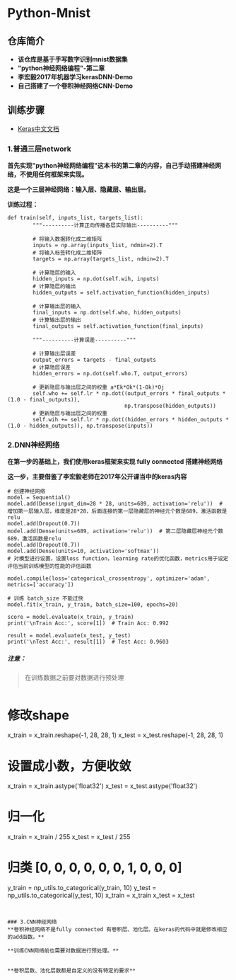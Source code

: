 # Python-Mnist

## 仓库简介
- **该仓库是基于手写数字识别mnist数据集**
- **"python神经网络编程"-第二章**
- **李宏毅2017年机器学习kerasDNN-Demo**
- **自己搭建了一个卷积神经网络CNN-Demo**


## 训练步骤
- [Keras中文文档](https://keras.io/zh/getting-started/sequential-model-guide/)

### 1.普通三层network
**首先实现"python神经网络编程"这本书的第二章的内容，自己手动搭建神经网络，不使用任何框架来实现。**

**这是一个三层神经网络：输入层、隐藏层、输出层。**

**训练过程：**

```
def train(self, inputs_list, targets_list):
        """----------计算正向传播各层实际输出----------"""

        # 将输入数据转化成二维矩阵
        inputs = np.array(inputs_list, ndmin=2).T
        # 将输入标签转化成二维矩阵
        targets = np.array(targets_list, ndmin=2).T

        # 计算隐层的输入
        hidden_inputs = np.dot(self.wih, inputs)
        # 计算隐层的输出
        hidden_outputs = self.activation_function(hidden_inputs)

        # 计算输出层的输入
        final_inputs = np.dot(self.who, hidden_outputs)
        # 计算输出层的输出
        final_outputs = self.activation_function(final_inputs)

        """----------计算误差----------"""

        # 计算输出层误差
        output_errors = targets - final_outputs
        # 计算隐层误差
        hidden_errors = np.dot(self.who.T, output_errors)

        # 更新隐层与输出层之间的权重 a*Ek*Ok*(1-Ok)*Oj
        self.who += self.lr * np.dot((output_errors * final_outputs * (1.0 - final_outputs)),
                                     np.transpose(hidden_outputs))
        # 更新隐层与输出层之间的权重
        self.wih += self.lr * np.dot((hidden_errors * hidden_outputs * (1.0 - hidden_outputs)), np.transpose(inputs))
```


### 2.DNN神经网络

**在第一步的基础上，我们使用keras框架来实现 fully connected 搭建神经网络**

**这一步，主要借鉴了李宏毅老师在2017年公开课当中的keras内容**

```
# 创建神经网络
model = Sequential()
model.add(Dense(input_dim=28 * 28, units=689, activation='relu'))  # 增加第一层输入层，维度是28*28，后面连接的第一层隐藏层的神经元个数是689，激活函数是relu
model.add(Dropout(0.7))
model.add(Dense(units=689, activation='relu'))  # 第二层隐藏层神经元个数689，激活函数是relu
model.add(Dropout(0.7))
model.add(Dense(units=10, activation='softmax'))
# 对模型进行设置，设置loss function，learning rate的优化函数，metrics用于设定评估当前训练模型的性能的评估函数

model.compile(loss='categorical_crossentropy', optimizer='adam', metrics=['accuracy'])

# 训练 batch_size 不能过快
model.fit(x_train, y_train, batch_size=100, epochs=20)

score = model.evaluate(x_train, y_train)
print('\nTrain Acc:', score[1])  # Train Acc: 0.992

result = model.evaluate(x_test, y_test)
print('\nTest Acc:', result[1])  # Test Acc: 0.9603
```

##### 注意：
>在训练数据之前要对数据进行预处理
>
>```
# 修改shape
x_train = x_train.reshape(-1, 28, 28, 1)
x_test = x_test.reshape(-1, 28, 28, 1)
# 设置成小数，方便收敛
x_train = x_train.astype('float32')
x_test = x_test.astype('float32')
# 归一化
x_train = x_train / 255
x_test = x_test / 255
# 归类 [0, 0, 0, 0, 0, 0, 1, 0, 0, 0]
y_train = np_utils.to_categorical(y_train, 10)
y_test = np_utils.to_categorical(y_test, 10)
x_train = x_train
x_test = x_test
```


### 3.CNN神经网络
**卷积神经网络不是fully connected 有卷积层、池化层。在keras的代码中就是修改相应的add函数。**

**训练CNN网络前也需要对数据进行预处理。**


**卷积层数、池化层数都是自定义的没有特定的要求**